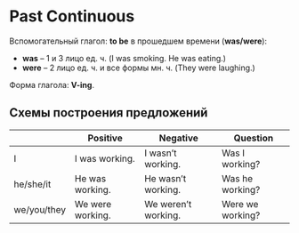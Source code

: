 # Past Continuous
Вспомогательный глагол: **to be** в прошедшем времени (**was/were**):
-   **was** – 1 и 3 лицо ед. ч. (I was smoking. He was eating.)
-   **were** – 2 лицо ед. ч. и все формы мн. ч. (They were laughing.)

Форма глагола: **V-ing**.

## Схемы построения предложений

|             | Positive         | Negative            | Question         |
| ----------- | ---------------- | ------------------- | ---------------- |
| I           | I was working.   | I wasn’t working.   | Was I working?   | 
| he/she/it   | He was working.  | He wasn’t working.  | Was he working?  |
| we/you/they | We were working. | We weren’t working. | Were we working? |

